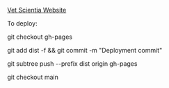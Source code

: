 [Vet Scientia Website](https://cpsecapstone.github.io/Vet-Scientia-Website/)

To deploy:

git checkout gh-pages

git add dist -f && git commit -m "Deployment commit"

git subtree push --prefix dist origin gh-pages

git checkout main
